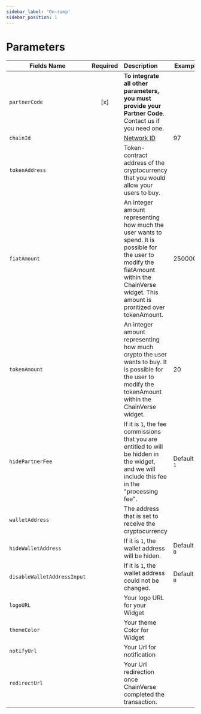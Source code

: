 ```yaml
---
sidebar_label: 'On-ramp'
sidebar_position: 1
---
```


# Parameters
| Fields Name | Required | Description | Example |
| -------- | :-------: | :--- | ---------------------------------------- |
| `partnerCode` | [x] | **To integrate all other parameters, you must provide your Partner Code**. Contact us if you need one. | |
| `chainId` |  | [Network ID](https://chainlist.org/) | 97 |
| `tokenAddress` | | Token-contract address of the cryptocurrency that you would allow your users to buy. |  |
| `fiatAmount` |  | An integer amount representing how much the user wants to spend. It is possible for the user to modify the fiatAmount within the ChainVerse widget. This amount is proritized over tokenAmount. | 2500000 |
| `tokenAmount` |  | An integer amount representing how much crypto the user wants to buy. It is possible for the user to modify the tokenAmount within the ChainVerse widget. | 20 |
| `hidePartnerFee` |  | If it is `1`, the fee commissions that you are entitled to will be hidden in the widget, and we will include this fee in the "processing fee".| Default is `1` |
| `walletAddress` | | The address that is set to receive the cryptocurrency |  |
| `hideWalletAddress` |  | If it is `1`, the wallet address will be hiden.| Default is `0` |
| `disableWalletAddressInput` |  | If it is `1`, the wallet address could not be changed.| Default is `0` |
| `logoURL` | | Your logo URL for your Widget |  |
| `themeColor` | | Your theme Color for Widget |  |
| `notifyUrl` |  | Your Url for notification |  |
| `redirectUrl` |  | Your Url redirection once ChainVerse completed the transaction. |  |
